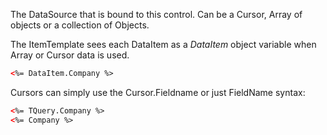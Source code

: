 ﻿The DataSource that is bound to this control. Can be a Cursor, Array of objects or a collection of Objects.

The ItemTemplate sees each DataItem as a *DataItem* object variable when Array or Cursor data is used.

```html
<%= DataItem.Company %>
```

Cursors can simply use the Cursor.Fieldname or just FieldName syntax:

```html
<%= TQuery.Company %>
<%= Company %>
```